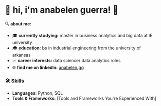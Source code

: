 # 👋 hi, i'm anabelen guerra! 🌸

🔍 **about me:**
- 🎓 **currently studying:** master in business analytics and big data at IE university
- 🎓 **education:** bs in industrial engineering from the university of arkansas
- 📈 **career interests:** data science/ data analytics roles
- 🌐 **find me on linkedIn:** [anabelen.gg](https://www.linkedin.com/in/anabelengg/)

### 🛠 Skills
- **Languages:** Python, SQL
- **Tools & Frameworks:** [Tools and Frameworks You're Experienced With]

